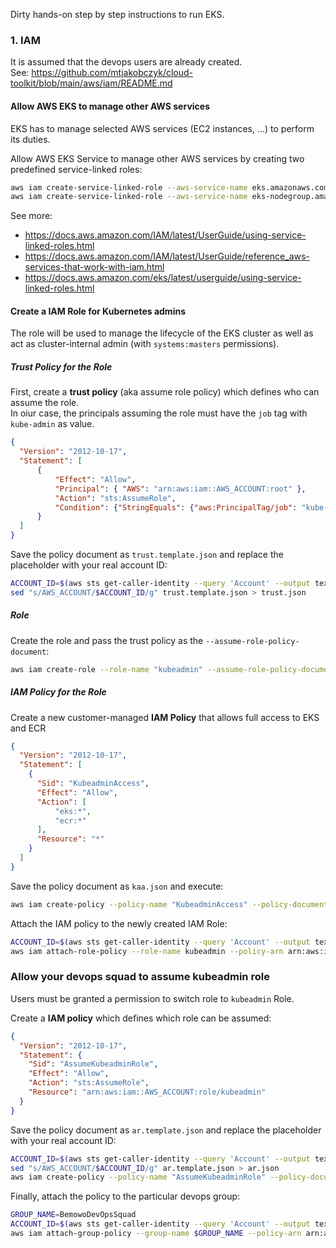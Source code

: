Dirty hands-on step by step instructions to run EKS.

### 1. IAM
It is assumed that the devops users are already created.  
See: https://github.com/mtjakobczyk/cloud-toolkit/blob/main/aws/iam/README.md 

#### Allow AWS EKS to manage other AWS services
EKS has to manage selected AWS services (EC2 instances, ...) to perform its duties.

Allow AWS EKS Service to manage other AWS services by creating two predefined service-linked roles:
```bash
aws iam create-service-linked-role --aws-service-name eks.amazonaws.com
aws iam create-service-linked-role --aws-service-name eks-nodegroup.amazonaws.com
```
See more:
- https://docs.aws.amazon.com/IAM/latest/UserGuide/using-service-linked-roles.html
- https://docs.aws.amazon.com/IAM/latest/UserGuide/reference_aws-services-that-work-with-iam.html
- https://docs.aws.amazon.com/eks/latest/userguide/using-service-linked-roles.html

#### Create a IAM Role for Kubernetes admins
The role will be used to manage the lifecycle of the EKS cluster as well as act as cluster-internal admin (with `systems:masters` permissions).
 
##### Trust Policy for the Role
First, create a **trust policy** (aka assume role policy) which defines who can assume the role.  
In oiur case, the principals assuming the role must have the `job` tag with `kube-admin` as value.
```json
{
  "Version": "2012-10-17",
  "Statement": [
      {
          "Effect": "Allow",
          "Principal": { "AWS": "arn:aws:iam::AWS_ACCOUNT:root" },
          "Action": "sts:AssumeRole",
          "Condition": {"StringEquals": {"aws:PrincipalTag/job": "kube-admin"}}
      }
  ]
}
```
Save the policy document as `trust.template.json` and replace the placeholder with your real account ID: 
```bash
ACCOUNT_ID=$(aws sts get-caller-identity --query 'Account' --output text)
sed "s/AWS_ACCOUNT/$ACCOUNT_ID/g" trust.template.json > trust.json
```
##### Role
Create the role and pass the trust policy as the `--assume-role-policy-document`:
```bash
aws iam create-role --role-name "kubeadmin" --assume-role-policy-document file://trust.json
```
##### IAM Policy for the Role 
Create a new customer-managed **IAM Policy** that allows full access to EKS and ECR
```json
{
  "Version": "2012-10-17",
  "Statement": [
    {
      "Sid": "KubeadminAccess",
      "Effect": "Allow",
      "Action": [
          "eks:*",
          "ecr:*"
      ],
      "Resource": "*"
    }
  ]
}
```
Save the policy document as `kaa.json` and execute:
```bash
aws iam create-policy --policy-name "KubeadminAccess" --policy-document file://kaa.json
```
Attach the IAM policy to the newly created IAM Role:
```bash
ACCOUNT_ID=$(aws sts get-caller-identity --query 'Account' --output text)
aws iam attach-role-policy --role-name kubeadmin --policy-arn arn:aws:iam::$ACCOUNT_ID:policy/KubeadminAccess
```
    
### Allow your devops squad to assume kubeadmin role
Users must be granted a permission to switch role to `kubeadmin` Role.

Create a **IAM policy** which defines which role can be assumed:
```json
{
  "Version": "2012-10-17",
  "Statement": {
    "Sid": "AssumeKubeadminRole",
    "Effect": "Allow",
    "Action": "sts:AssumeRole",
    "Resource": "arn:aws:iam::AWS_ACCOUNT:role/kubeadmin"
  }
}
```
Save the policy document as `ar.template.json` and replace the placeholder with your real account ID:
```bash
ACCOUNT_ID=$(aws sts get-caller-identity --query 'Account' --output text)
sed "s/AWS_ACCOUNT/$ACCOUNT_ID/g" ar.template.json > ar.json
aws iam create-policy --policy-name "AssumeKubeadminRole" --policy-document file://ar.json
```
Finally, attach the policy to the particular devops group:
```bash
GROUP_NAME=BemowoDevOpsSquad
ACCOUNT_ID=$(aws sts get-caller-identity --query 'Account' --output text)
aws iam attach-group-policy --group-name $GROUP_NAME --policy-arn arn:aws:iam::$ACCOUNT_ID:policy/AssumeKubeadminRole
```
